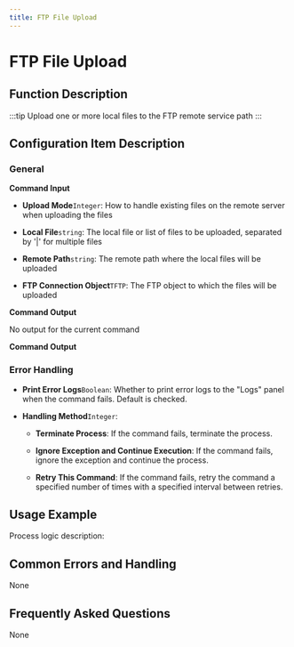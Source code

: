 ```yaml
---
title: FTP File Upload
---
```


# FTP File Upload

## Function Description

:::tip 
Upload one or more local files to the FTP remote service path
:::

## Configuration Item Description

### General

**Command Input**

- **Upload Mode**`Integer`: How to handle existing files on the remote server when uploading the files

- **Local File**`string`: The local file or list of files to be uploaded, separated by '|' for multiple files

- **Remote Path**`string`: The remote path where the local files will be uploaded

- **FTP Connection Object**`TFTP`: The FTP object to which the files will be uploaded


**Command Output**

No output for the current command


**Command Output**

### Error Handling

- **Print Error Logs**`Boolean`: Whether to print error logs to the "Logs" panel when the command fails. Default is checked. 

- **Handling Method**`Integer`:

    - **Terminate Process**: If the command fails, terminate the process.

    - **Ignore Exception and Continue Execution**: If the command fails, ignore the exception and continue the process.

    - **Retry This Command**: If the command fails, retry the command a specified number of times with a specified interval between retries.

## Usage Example

Process logic description:

## Common Errors and Handling

None

## Frequently Asked Questions

None

